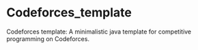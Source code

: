 # Codeforces_template
Codeforces template: A minimalistic java template for competitive programming on Codeforces.

